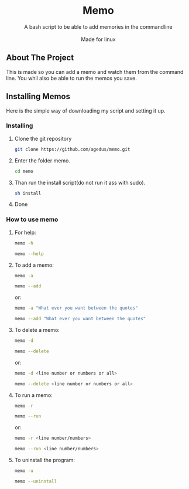 <!-- PROJECT INFO -->
<br />
<p align="center">

  <h1 align="center">Memo</h1>

  <p align="center">
    A bash script to be able to add memories in the commandline
    <br>
    <br>
    Made for linux
  </p>
</p>

<!-- ABOUT THE PROJECT -->
## About The Project

This is made so you can add a memo and watch them from the command line.
You whil also be able to run the memos you save.

<!-- GETTING STARTED -->
## Installing Memos

Here is the simple way of downloading my script and setting it up.
### Installing

1. Clone the git repository
    ```sh
    git clone https://github.com/agedus/memo.git
    ```
2. Enter the folder memo.
    ```sh
    cd memo
    ```
3. Than run the install script(do not run it ass with sudo).
    ```sh
    sh install
    ```
4. Done

### How to use memo
1. For help:
    ```sh
    memo -h
    ```
    ```sh
    memo --help
    ```
2. To add a memo:
    ```sh
    memo -a
    ```
    ```sh
    memo --add 
    ```
    or:
     ```sh
    memo -a "What ever you want between the quotes"
    ```
    ```sh
    memo --add "What ever you want between the quotes"
    ```
3. To delete a memo:
    ```sh
    memo -d
    ```
    ```sh
    memo --delete
    ```
    or:
    ```sh
    memo -d <line number or numbers or all>
    ```
    ```sh
    memo --delete <line number or numbers or all>
    ```
4. To run a memo:
    ```sh
    memo -r
    ```
    ```sh
    memo --run
    ```
    or:
    ```sh
    memo -r <line number/numbers>
    ```
    ```sh
    memo --run <line number/numbers>
    ```
5. To uninstall the program:
    ```sh
    memo -u
    ```
    ```sh
    memo --uninstall
    ```
    
